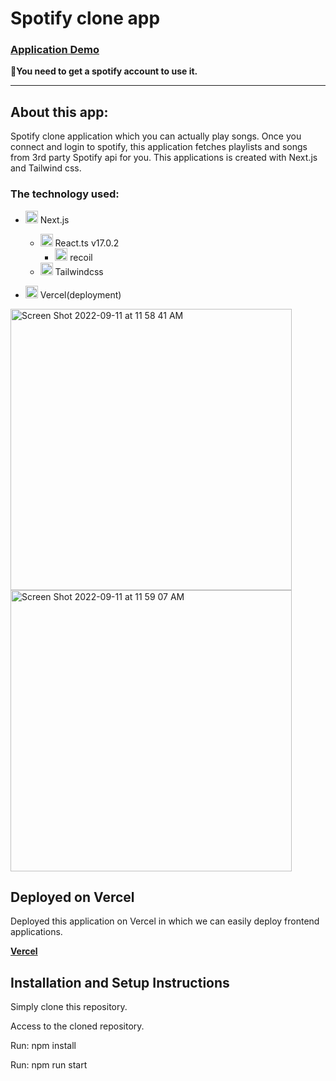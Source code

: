 # Spotify clone app

### [Application Demo](https://spotify-clone-lqvvronck-soma-dev0808.vercel.app/)
**🚨You need to get a spotify account to use it.**

<hr>

## About this app:

Spotify clone application which you can actually play songs. Once you connect and login to spotify, this application fetches playlists and songs from 3rd party Spotify api for you. 
This applications is created with Next.js and Tailwind css.

### The technology used:

 - <img width="20" alt="react logo" src="https://user-images.githubusercontent.com/55787141/192347694-6b5f1118-b7a0-4df7-bf30-98c0586e8771.png"> Next.js
     - <img width="20" alt="react logo" src="https://user-images.githubusercontent.com/55787141/192160993-03f102a0-d47d-49ae-a402-e4a9a80523ec.png"> React.ts v17.0.2
        - <img width="20" alt="vercel-icon-dark" src="https://user-images.githubusercontent.com/55787141/192350672-96a95732-2d16-4e19-8f12-778d3d5003a5.jpeg"> recoil
     - <img width="20" alt="vercel-icon-dark" src="https://user-images.githubusercontent.com/55787141/192351225-d8b8e48b-1ceb-4356-8cc7-7626ca9dd3ce.jpg"> Tailwindcss
     
 - <img width="20" alt="vercel-icon-dark" src="https://user-images.githubusercontent.com/55787141/192161251-856be567-c1ff-4568-808d-1f7ef29d97a8.png"> Vercel(deployment)

<img width="450" alt="Screen Shot 2022-09-11 at 11 58 41 AM" src="https://user-images.githubusercontent.com/55787141/189544566-b21d4fab-821a-4feb-959b-017c810e189e.png">

<img width="450" alt="Screen Shot 2022-09-11 at 11 59 07 AM" src="https://user-images.githubusercontent.com/55787141/189544567-c59df7be-d9fb-47a1-85e9-c28b65d1c2c0.png">

## Deployed on Vercel

Deployed this application on Vercel in which we can easily deploy frontend applications.

**[Vercel](https://vercel.com/docs)**

## Installation and Setup Instructions

Simply clone this repository.

Access to the cloned repository.

Run: npm install

Run: npm run start
